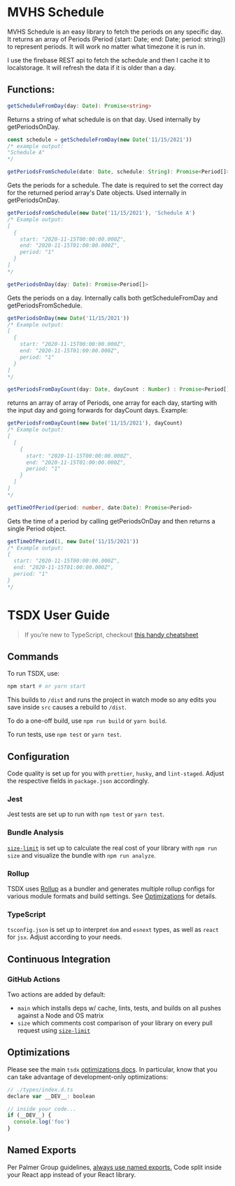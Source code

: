 # MVHS Schedule

MVHS Schedule is an easy library to fetch the periods on any specific day. It returns an array of Periods (Period {start: Date; end: Date; period: string}) to represent periods. It will work no matter what timezone it is run in.

I use the firebase REST api to fetch the schedule and then I cache it to localstorage. It will refresh the data if it is older than a day.

## Functions:

```ts
getScheduleFromDay(day: Date): Promise<string>

```

Returns a string of what schedule is on that day. Used internally by getPeriodsOnDay.

```ts
const schedule = getScheduleFromDay(new Date('11/15/2021'))
/* example output:
"Schedule A"
*/
```

```ts
getPeriodsFromSchedule(date: Date, schedule: String): Promise<Period[]>
```

Gets the periods for a schedule. The date is required to set the correct day for the returned period array's Date objects. Used internally in getPeriodsOnDay.

```ts
getPeriodsFromSchedule(new Date('11/15/2021'), 'Schedule A')
/* Example output:
[
  {
    start: "2020-11-15T00:00:00.000Z",
    end: "2020-11-15T01:00:00.000Z",
    period: "1"
  }
]
*/
```

```ts
getPeriodsOnDay(day: Date): Promise<Period[]>
```

Gets the periods on a day. Internally calls both getScheduleFromDay and getPeriodsFromSchedule.

```ts
getPeriodsOnDay(new Date('11/15/2021'))
/* Example output:
[
  {
    start: "2020-11-15T00:00:00.000Z",
    end: "2020-11-15T01:00:00.000Z",
    period: "1"
  }
]
*/
```

```ts
getPeriodsFromDayCount(day: Date, dayCount : Number) : Promise<Period[][]>
```

returns an array of array of Periods, one array for each day, starting with the input day and going forwards for dayCount days.
Example:

```js
getPeriodsFromDayCount(new Date('11/15/2021'), dayCount)
/* Example output:
[
  [
    {
      start: "2020-11-15T00:00:00.000Z",
      end: "2020-11-15T01:00:00.000Z",
      period: "1"
    }
  ]
]
*/
```

```ts
getTimeOfPeriod(period: number, date:Date): Promise<Period>
```

Gets the time of a period by calling getPeriodsOnDay and then returns a single Period object.

```ts
getTimeOfPeriod(1, new Date('11/15/2021'))
/* Example output:
{
  start: "2020-11-15T00:00:00.000Z",
  end: "2020-11-15T01:00:00.000Z",
  period: "1"
}
*/
```

# TSDX User Guide

> If you’re new to TypeScript, checkout [this handy cheatsheet](https://devhints.io/typescript)

## Commands

To run TSDX, use:

```bash
npm start # or yarn start
```

This builds to `/dist` and runs the project in watch mode so any edits you save inside `src` causes a rebuild to `/dist`.

To do a one-off build, use `npm run build` or `yarn build`.

To run tests, use `npm test` or `yarn test`.

## Configuration

Code quality is set up for you with `prettier`, `husky`, and `lint-staged`. Adjust the respective fields in `package.json` accordingly.

### Jest

Jest tests are set up to run with `npm test` or `yarn test`.

### Bundle Analysis

[`size-limit`](https://github.com/ai/size-limit) is set up to calculate the real cost of your library with `npm run size` and visualize the bundle with `npm run analyze`.

### Rollup

TSDX uses [Rollup](https://rollupjs.org) as a bundler and generates multiple rollup configs for various module formats and build settings. See [Optimizations](#optimizations) for details.

### TypeScript

`tsconfig.json` is set up to interpret `dom` and `esnext` types, as well as `react` for `jsx`. Adjust according to your needs.

## Continuous Integration

### GitHub Actions

Two actions are added by default:

- `main` which installs deps w/ cache, lints, tests, and builds on all pushes against a Node and OS matrix
- `size` which comments cost comparison of your library on every pull request using [`size-limit`](https://github.com/ai/size-limit)

## Optimizations

Please see the main `tsdx` [optimizations docs](https://github.com/palmerhq/tsdx#optimizations). In particular, know that you can take advantage of development-only optimizations:

```js
// ./types/index.d.ts
declare var __DEV__: boolean

// inside your code...
if (__DEV__) {
  console.log('foo')
}
```

## Named Exports

Per Palmer Group guidelines, [always use named exports.](https://github.com/palmerhq/typescript#exports) Code split inside your React app instead of your React library.
